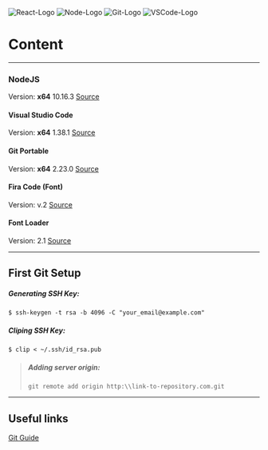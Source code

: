 ![React-Logo](https://upload.wikimedia.org/wikipedia/commons/thumb/a/a7/React-icon.svg/256px-React-icon.svg.png)	![Node-Logo](https://upload.wikimedia.org/wikipedia/commons/thumb/d/d9/Node.js_logo.svg/256px-Node.js_logo.svg.png)	![Git-Logo](https://upload.wikimedia.org/wikipedia/commons/thumb/e/e0/Git-logo.svg/256px-Git-logo.svg.png)	![VSCode-Logo](https://upload.wikimedia.org/wikipedia/commons/thumb/2/2d/Visual_Studio_Code_1.18_icon.svg/128px-Visual_Studio_Code_1.18_icon.svg.png)
# Content
------
### NodeJS
Version: **x64** 10.16.3 
[Source](https://github.com/crazy-max/nodejs-portable "Source")

#### Visual Studio Code
Version: **x64** 1.38.1
[Source](https://code.visualstudio.com/Download "Source")

#### Git Portable
Version: **x64** 2.23.0
[Source](https://git-scm.com/download/win "Source")

#### Fira Code (Font)
Version: v.2
[Source](https://github.com/tonsky/FiraCode "Source")

#### Font Loader
Version: 2.1
[Source](https://www.trishtech.com/font-loader/ "Source")

---

First Git Setup
------

##### Generating SSH Key: 
`$ ssh-keygen -t rsa -b 4096 -C "your_email@example.com"`

##### Cliping SSH Key:
`$ clip < ~/.ssh/id_rsa.pub`

> ##### Adding server origin: 
> `git remote add origin http:\\link-to-repository.com.git`

---

Useful links
------

[Git Guide](https://rogerdudler.github.io/git-guide/index.pt_BR.html "Source")